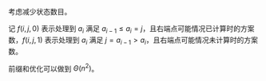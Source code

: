 考虑减少状态数目。

记 $f(i,j,0)$ 表示处理到 $a_i$ 满足 $a_{i-1}\leq a_i=j$，且右端点可能情况已计算时的方案数，$f(i,j,1)$ 表示处理到 $a_i$ 满足 $j=a_{i-1}>a_i$，且右端点可能情况未计算时的方案数。

前缀和优化可以做到 $\Theta(n^2)$。